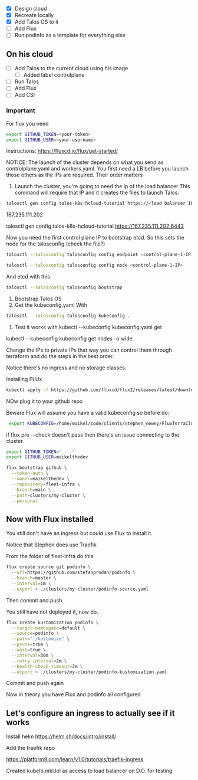 - [x] Design cloud
- [x] Recreate locally
- [x] Add Talos OS to it
- [ ] Add Flux
- [ ] Run podinfo as a template for everything else

## On his cloud
- [ ] Add Talos to the current cloud using his image
	- [ ] Added label controlplane
- [ ] Run Talos
- [ ] Add Flux
- [ ] Add CSI

### Important

For flux you need

```sh
export GITHUB_TOKEN=<your-token>
export GITHUB_USER=<your-username>
```

Instructions: https://fluxcd.io/flux/get-started/

NOTICE: The launch of the cluster depends on what you send as controlplane.yaml and workers.yaml. You first need a LB before you launch those others as the IPs are required. Their order matters

1. Launch the cluster, you're going to need the ip of the load balancer
This command will require that IP and it creates the files to launch Talos: 

```bash
talosctl gen config talos-k8s-hcloud-tutorial https://<load balancer IP or DNS>:6443
```

167.235.111.202

talosctl gen config talos-k8s-hcloud-tutorial https://167.235.111.202:6443

Now you need the first control plane IP to bootstrap etcd. So this sets the node for the talosconfig (check the file?)

```bash
talosctl --talosconfig talosconfig config endpoint <control-plane-1-IP>

talosctl --talosconfig talosconfig config node <control-plane-1-IP>
```

And etcd with this

```bash
talosctl --talosconfig talosconfig bootstrap
```

1. Bootstrap Talos OS
2. Get the kubeconfig.yaml
With 

```bash
talosctl --talosconfig talosconfig kubeconfig .
```

1. Test it works with kubectl --kubeconfig kubeconfig.yaml get 

kubectl --kubeconfig kubeconfig get nodes -o wide

Change the IPs to private IPs that way you can control them through terraform and do the steps in the best order. 

Notice there's no ingress and no storage classes. 

Installing FLUx

```sh
kubectl apply -f https://github.com/fluxcd/flux2/releases/latest/download/install.yaml
```
NOw plug it to your github repo

Beware Flux will assume you have a valid kubeconfig so before do:

```sh
 export KUBECONFIG=/home/maikel/code/clients/stephen_newey/FluxTerraCluster/kubeconfig
```


if flux pre --check doesn't pass then there's an issue connecting to the cluster. 

```sh
export GITHUB_TOKEN="...."
export GITHUB_USER=maikelthedev

flux bootstrap github \
  --token-auth \
  --owner=maikelthedev \
  --repository=fleet-infra \
  --branch=main \
  --path=clusters/my-cluster \
  --personal
```

## Now with Flux installed

You still don't have an ingress but could use Flux to install it. 

Notice that Stephen does use Traefik

From the folder of fleet-infra do this

```sh
flux create source git podinfo \
  --url=https://github.com/stefanprodan/podinfo \
  --branch=master \
  --interval=1m \
  --export > ./clusters/my-cluster/podinfo-source.yaml
```

Then commit and push. 

You still have not deployed it, now do.

```sh
flux create kustomization podinfo \
  --target-namespace=default \
  --source=podinfo \
  --path="./kustomize" \
  --prune=true \
  --wait=true \
  --interval=30m \
  --retry-interval=2m \
  --health-check-timeout=3m \
  --export > ./clusters/my-cluster/podinfo-kustomization.yaml
```

Commit and push again

Now in theory you have Flux and podinfo all configured

## Let's configure an ingress to actually see if it works

Install helm https://helm.sh/docs/intro/install/

Add the traefik repo

https://platform9.com/learn/v1.0/tutorials/traefik-ingress

Created kubelb.mkl.lol as access to load balancer on D.O. for testing

